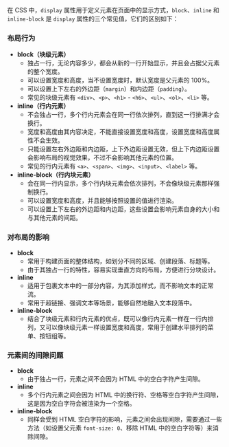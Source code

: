 在 CSS 中，`display` 属性用于定义元素在页面中的显示方式，`block`、`inline` 和 `inline-block` 是 `display` 属性的三个常见值，它们的区别如下：

### 布局行为
- **block（块级元素）**
    - 独占一行，无论内容多少，都会从新的一行开始显示，并且会占据父元素的整个宽度。
    - 可以设置宽度和高度，当不设置宽度时，默认宽度是父元素的 100%。
    - 可以设置上下左右的外边距（`margin`）和内边距（`padding`）。
    - 常见的块级元素有 `<div>`、`<p>`、`<h1>` - `<h6>`、`<ul>`、`<ol>`、`<li>` 等。
- **inline（行内元素）**
    - 不会独占一行，多个行内元素会在同一行依次排列，直到这一行排满才会换行。
    - 宽度和高度由其内容决定，不能直接设置宽度和高度，设置宽度和高度属性不会生效。
    - 只能设置左右外边距和内边距，上下外边距设置无效，但上下内边距设置会影响布局的视觉效果，不过不会影响其他元素的位置。
    - 常见的行内元素有 `<a>`、`<span>`、`<img>`、`<input>`、`<label>` 等。
- **inline-block（行内块元素）**
    - 会在同一行内显示，多个行内块元素会依次排列，不会像块级元素那样强制换行。
    - 可以设置宽度和高度，并且能够按照设置的值进行渲染。
    - 可以设置上下左右的外边距和内边距，这些设置会影响元素自身的大小和与其他元素的间距。

### 对布局的影响
- **block**
    - 常用于构建页面的整体结构，如划分不同的区域、创建段落、标题等。
    - 由于其独占一行的特性，容易实现垂直方向的布局，方便进行分块设计。
- **inline**
    - 适用于包裹文本中的一部分内容，为其添加样式，而不影响文本的正常流。
    - 常用于超链接、强调文本等场景，能够自然地融入文本段落中。
- **inline-block**
    - 结合了块级元素和行内元素的优点，既可以像行内元素一样在一行内排列，又可以像块级元素一样设置宽度和高度，常用于创建水平排列的菜单、按钮组等。

### 元素间的间隙问题
- **block**
    - 由于独占一行，元素之间不会因为 HTML 中的空白字符产生间隙。
- **inline**
    - 多个行内元素之间会因为 HTML 中的换行符、空格等空白字符产生间隙，这是因为空白字符会被渲染为一个空格。
- **inline-block**
    - 同样会受到 HTML 空白字符的影响，元素之间会出现间隙，需要通过一些方法（如设置父元素 `font-size: 0`、移除 HTML 中的空白字符等）来消除间隙。 